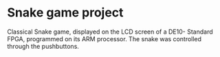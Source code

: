 # **Snake game project**

Classical Snake game, displayed on the LCD screen of a DE10- Standard FPGA, programmed on its ARM processor. 
The snake was controlled through the pushbuttons.

